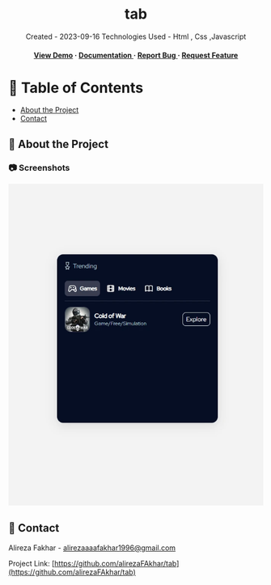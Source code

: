 <div align='center'>

<h1>tab</h1>
<p>Created - 2023-09-16 Technologies Used - Html , Css ,Javascript </p>

<h4> <a href=https://alirezafakhar.github.io/tab1/#tab1>View Demo</a> <span> · </span> <a href="https://github.com/alirezaFAkhar/tab/blob/master/README.md"> Documentation </a> <span> · </span> <a href="https://github.com/alirezaFAkhar/tab/issues"> Report Bug </a> <span> · </span> <a href="https://github.com/alirezaFAkhar/tab/issues"> Request Feature </a> </h4>


</div>

# :notebook_with_decorative_cover: Table of Contents

- [About the Project](#star2-about-the-project)
- [Contact](#handshake-contact)


## :star2: About the Project

### :camera: Screenshots
<div align="center"> <a href="https://alirezafakhar.github.io/tab1/#tab1"><img src="https://github.com/alirezaFAkhar/tab/blob/main/assets/img/tab.webp" alt='image' width='800'/></a> </div>



## :handshake: Contact

Alireza Fakhar -  alirezaaaafakhar1996@gmail.com

Project Link: [https://github.com/alirezaFAkhar/tab](https://github.com/alirezaFAkhar/tab)
